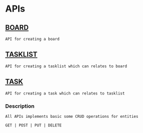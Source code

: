 # APIs

## [BOARD](/board/readme.md)

```
API for creating a board
```

## [TASKLIST](/tasklist/readme.md)

```
API for creating a tasklist which can relates to board
```

## [TASK](/task/readme.md)

```
API for creating a task which can relates to tasklist
```

### Description

```
All APIs implements basic some CRUD operations for entities

GET | POST | PUT | DELETE
```
